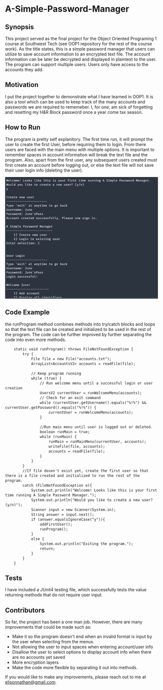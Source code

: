 # A-Simple-Password-Manager 

## Synopsis
This project served as the final project for the Object Oriented Programing 1 course at Southwest Tech (see OOP1 repository for the rest of the course work). As the title states, this is a simple password manager that users can utilize to save account information to an encrypted text file. The account information can be later be decrypted and displayed in plaintext to the user. The program can support multiple users. Users only have access to the accounts they add. 

## Motivation
I put the project together to demonstrate what I have learned in OOP1. It is also a tool which can be used to keep track of the many accounts and passwords we are required to rememeber. I, for one, am sick of forgetting and resetting my H&R Block password once a year come tax season. 

## How to Run
The program is pretty self explanitory. The first time run, it will prompt the user to create the first User, before requiring them to login. From there users are faced with the main menu with multiple options. 
It is important to remember spaces in account information will break the text file and the program. Also, apart from the first user, any subsequent users created must first create an account before logging out, or else the text file will not save their user login info (deleting the user). 

![First time user experience](https://github.com/NateElison18/A-Simple-Password-Manager/blob/main/First%20Time%20User%20Experience.png)

## Code Example
the runProgram method combines methods into try/catch blocks and loops so that the text file can be created and initialized to be used in the rest of the program. The code can be further improved by further separating the code into even more methods. 
```
    static void runProgram() throws FileNotFoundException {
        try {
            File file = new File("accounts.txt");
            ArrayList<AccountsV2> accounts = readFile(file);

            // Keep program running
            while (true) {
                // Run welcome menu until a successful login or user creation
                UsersV2 currentUser = runWelcomeMenu(accounts);
                // Check for an exit command
                while (currentUser.getUsername().equals("%!%") && currentUser.getPassword().equals("%!%")) {
                    currentUser = runWelcomeMenu(accounts);
                }

                //Run main menu until user is logged out or deleted.
                boolean runMain = true;
                while (runMain) {
                    runMain = runMainMenu(currentUser, accounts);
                    writeFile(file, accounts);
                    accounts = readFile(file);
                }
            }
        }
        //If file dosen't exist yet, create the first user so that there is a file created and initialized to run the rest of the program. 
        catch (FileNotFoundException e){
            System.out.println("Welcome! Looks like this is your first time running A Simple Password Manager.");
            System.out.println("Would you like to create a new user? (y/n)");
            Scanner input = new Scanner(System.in);
            String answer = input.next();
            if (answer.equalsIgnoreCase("y")){
                addFirstUser();
                runProgram();
            }
            else {
                System.out.println("Exiting the program.");
                return;
            }
        }
    }
```

## Tests
I have included a JUnit4 testing file, which successfully tests the value returning methods that do not require user input.

## Contributors
So far, the project has been a one man job. However, there are many improvements that could be made such as: 

+ Make it so the program doesn't end when an invalid format is input by the user when selecting from the menus. 
+ Not allowing the user to input spaces when entering account/user info
+ Disallow the user to select options to display account info when there are no accounts yet saved
+ More encryption layers
+ Make the code more flexible by separating it out into methods.

If you would like to make any improvements, please reach out to me at elisonnathan@gmail.com. 
